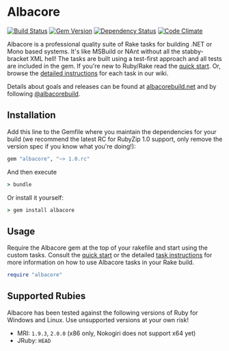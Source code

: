 # Albacore 
[![Build Status](https://travis-ci.org/Albacore/albacore.svg?branch=releases%2Fv1.x)](https://travis-ci.org/Albacore/albacore) [![Gem Version](https://badge.fury.io/rb/albacore.png)](http://badge.fury.io/rb/albacore) [![Dependency Status](https://gemnasium.com/Albacore/albacore.png)](https://gemnasium.com/Albacore/albacore) [![Code Climate](https://codeclimate.com/github/Albacore/albacore.png)](https://codeclimate.com/github/Albacore/albacore) 

Albacore is a professional quality suite of Rake tasks for building .NET or Mono based systems. It's like MSBuild or NAnt without all the stabby-bracket XML hell! The tasks are built using a test-first approach and all tests are included in the gem. If you're new to Ruby/Rake read the [quick start][2]. Or, browse the [detailed instructions][1] for each task in our wiki. 

Details about goals and releases can be found at [albacorebuild.net](http://albacorebuild.net) and by following [@albacorebuild](https://twitter.com/albacorebuild).

## Installation

Add this line to the Gemfile where you maintain the dependencies for your build (we recommend the latest RC for RubyZip 1.0 support, only remove the version spec if you know what you're doing!):

```ruby
gem "albacore", "~> 1.0.rc"
```

And then execute

```bat
> bundle
```
    
Or install it yourself:

```bat
> gem install albacore
```

## Usage

Require the Albacore gem at the top of your rakefile and start using the custom tasks. Consult the [quick start][3] or the detailed [task instructions][1] for more information on how to use Albacore tasks in your Rake build.

```ruby
require "albacore"
```

## Supported Rubies

Albacore has been tested against the following versions of Ruby for Windows and Linux. Use unsupported versions at your own risk!

* MRI: `1.9.3`, `2.0.0` (x86 only, Nokogiri does not support x64 yet)
* JRuby: `HEAD`



 [1]: https://github.com/Albacore/albacore/wiki
 [2]: https://github.com/Albacore/albacore/wiki#rake-quick-start
 [3]: https://github.com/Albacore/albacore/wiki#albacore-quick-start
